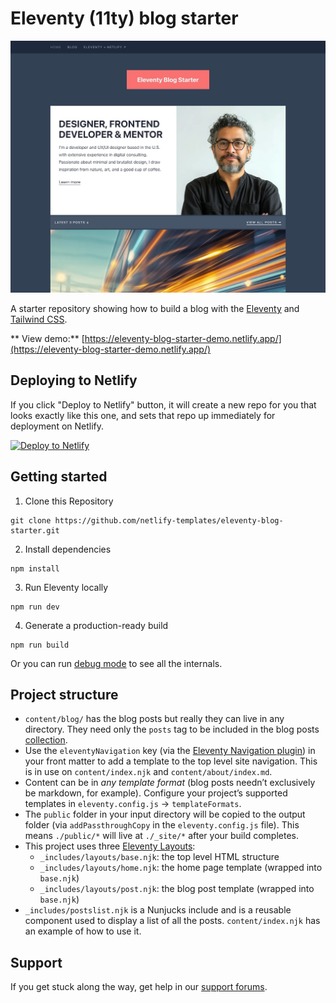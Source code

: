 # Eleventy (11ty) blog starter

![Eleventy Blog Starter preview.](eleventy-blog-starter.jpg)

A starter repository showing how to build a blog with the [Eleventy](https://www.11ty.dev/) and [Tailwind CSS](https://tailwindcss.com/). 

** View demo:** [https://eleventy-blog-starter-demo.netlify.app/](https://eleventy-blog-starter-demo.netlify.app/)

## Deploying to Netlify

If you click "Deploy to Netlify" button, it will create a new repo for you that looks exactly like this one, and sets that repo up immediately for deployment on Netlify.

[![Deploy to Netlify](https://www.netlify.com/img/deploy/button.svg)](https://app.netlify.com/start/deploy?repository=https://github.com/netlify-templates/eleventy-blog-starter)


## Getting started

1. Clone this Repository

```
git clone https://github.com/netlify-templates/eleventy-blog-starter.git
```

2. Install dependencies

```
npm install
```

3. Run Eleventy locally

```
npm run dev
```

4. Generate a production-ready build 

```
npm run build
```

Or you can run [debug mode](https://www.11ty.dev/docs/debugging/) to see all the internals.

## Project structure

- `content/blog/` has the blog posts but really they can live in any directory. They need only the `posts` tag to be included in the blog posts [collection](https://www.11ty.dev/docs/collections/).
- Use the `eleventyNavigation` key (via the [Eleventy Navigation plugin](https://www.11ty.dev/docs/plugins/navigation/)) in your front matter to add a template to the top level site navigation. This is in use on `content/index.njk` and `content/about/index.md`.
- Content can be in _any template format_ (blog posts needn’t exclusively be markdown, for example). Configure your project’s supported templates in `eleventy.config.js` -> `templateFormats`.
- The `public` folder in your input directory will be copied to the output folder (via `addPassthroughCopy` in the `eleventy.config.js` file). This means `./public/*` will live at `./_site/*` after your build completes.
- This project uses three [Eleventy Layouts](https://www.11ty.dev/docs/layouts/):
  - `_includes/layouts/base.njk`: the top level HTML structure
  - `_includes/layouts/home.njk`: the home page template (wrapped into `base.njk`)
  - `_includes/layouts/post.njk`: the blog post template (wrapped into `base.njk`)
- `_includes/postslist.njk` is a Nunjucks include and is a reusable component used to display a list of all the posts. `content/index.njk` has an example of how to use it.

## Support

If you get stuck along the way, get help in our [support forums](https://answers.netlify.com/).
